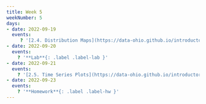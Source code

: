 ```yaml
---
title: Week 5
weekNumber: 5
days:
- date: 2022-09-19
  events:
     ? '[2.4. Distribution Maps](https://data-ohio.github.io/introductory-data-science/2/4/2_4_distribution.html)'
- date: 2022-09-20
  events:
    ? '**Lab**{: .label .label-lab }'
- date: 2022-09-21
  events:
    ? '[2.5. Time Series Plots](https://data-ohio.github.io/introductory-data-science/2/5/2_5_time_series.html)'
- date: 2022-09-23
  events:
    ? '**Homework**{: .label .label-hw }'
---
```

